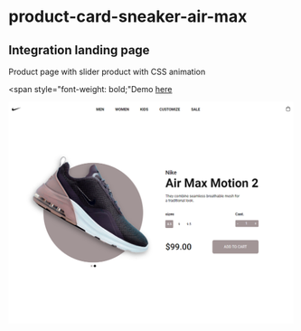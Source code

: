 # product-card-sneaker-air-max
## Integration landing page

Product page with slider product with CSS animation

<span style="font-weight: bold;"Demo <a href="https://tasarre.github.io/sneaker-landing-page/.">here</a></span>

<img src="assets/img/screenshot.png">
